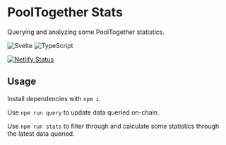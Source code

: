 # PoolTogether Stats

Querying and analyzing some PoolTogether statistics.

![Svelte](https://img.shields.io/badge/svelte-%23f1413d.svg?style=for-the-badge&logo=svelte&logoColor=white)
![TypeScript](https://img.shields.io/badge/typescript-%23007ACC.svg?style=for-the-badge&logo=typescript&logoColor=white)

[![Netlify Status](https://api.netlify.com/api/v1/badges/b1855df2-30cb-4834-a53f-ae21fd018f0e/deploy-status)](https://app.netlify.com/sites/pool-stats/deploys)

## Usage

Install dependencies with `npm i`.

Use `npm run query` to update data queried on-chain.

Use `npm run stats` to filter through and calculate some statistics through the latest data queried.
